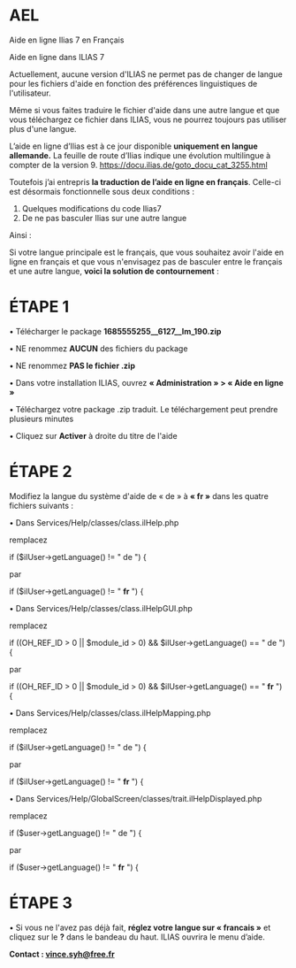 # AEL
Aide en ligne Ilias 7 en Français

Aide en ligne dans ILIAS 7

Actuellement, aucune version d'ILIAS ne permet pas de changer de langue pour les fichiers d'aide en fonction des préférences linguistiques de l'utilisateur.

Même si vous faites traduire le fichier d'aide dans une autre langue et que vous téléchargez ce fichier dans ILIAS, vous ne pourrez toujours pas utiliser plus d'une langue.

L’aide en ligne d’Ilias est à ce jour disponible **uniquement en langue allemande.**
La feuille de route d’Ilias indique une évolution multilingue à compter de la version 9.
https://docu.ilias.de/goto_docu_cat_3255.html

Toutefois j’ai entrepris **la traduction de l’aide en ligne en français**. Celle-ci est désormais fonctionnelle sous deux conditions :

1.	Quelques modifications du code Ilias7
2.	De ne pas basculer Ilias sur une autre langue

Ainsi :

Si votre langue principale est le français, que vous souhaitez avoir l'aide en ligne en français et que vous n'envisagez pas de basculer entre le français et une autre langue, **voici la solution de contournement** :

# ÉTAPE 1

•	Télécharger le package **1685555255__6127__lm_190.zip**

•	NE renommez **AUCUN** des fichiers du package

•	NE renommez **PAS le fichier .zip**

•	Dans votre installation ILIAS, ouvrez **« Administration » > « Aide en ligne »**

•	Téléchargez votre package .zip traduit. Le téléchargement peut prendre plusieurs minutes

•	Cliquez sur **Activer** à droite du titre de l'aide


# ÉTAPE 2
Modifiez la langue du système d'aide de « de » à **« fr »** dans les quatre fichiers suivants :

•	Dans Services/Help/classes/class.ilHelp.php

remplacez

if ($ilUser->getLanguage() != " de ") {

par

if ($ilUser->getLanguage() != " **fr** ") {



•	Dans Services/Help/classes/class.ilHelpGUI.php

remplacez

if ((OH_REF_ID > 0 || $module_id > 0) && $ilUser->getLanguage() == " de ") {

par

if ((OH_REF_ID > 0 || $module_id > 0) && $ilUser->getLanguage() == " **fr** ") {


•	Dans Services/Help/classes/class.ilHelpMapping.php

remplacez

if ($ilUser->getLanguage() != " de ") {

par

if ($ilUser->getLanguage() != " **fr** ") {



•	Dans Services/Help/GlobalScreen/classes/trait.ilHelpDisplayed.php

remplacez

if ($user->getLanguage() != " de ") {

par

if ($user->getLanguage() != " **fr** ") {


# ÉTAPE 3

•	Si vous ne l'avez pas déjà fait, **réglez votre langue sur « francais »** et cliquez sur le **?** dans le bandeau du haut.
ILIAS ouvrira le menu d’aide.

**Contact : vince.syh@free.fr**


